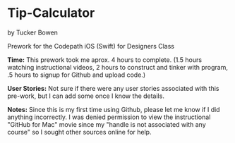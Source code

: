 Tip-Calculator
==============
by Tucker Bowen

Prework for the Codepath iOS (Swift) for Designers Class

<strong>Time:</strong> This prework took me aprox. 4 hours to complete. 
(1.5 hours watching instructional videos, 2 hours to construct and tinker with program, .5 hours to signup for Github and upload code.)

<strong>User Stories:</strong> Not sure if there were any user stories associated with this pre-work, but I can add some once I know the details.

<strong>Notes:</strong> Since this is my first time using Github, please let me know if I did anything incorrectly.
I was denied permission to view the instructional "GitHub for Mac" movie since my "handle is not associated with any course" so I sought other sources online for help.

